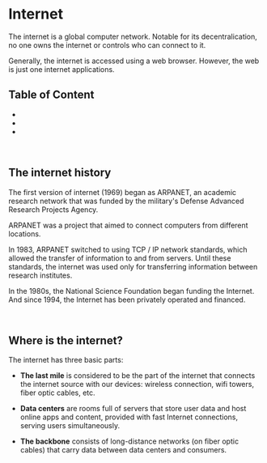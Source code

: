 # Internet

The internet is a global computer network. Notable for its decentralication, no one owns the internet or controls who can connect to it.

Generally, the internet is accessed using a web browser. However, the web is just one internet applications.

## Table of Content

- []()
- []()
- []()

<br>

## The internet history

The first version of internet (1969) began as ARPANET, an academic research network that was funded by the military's Defense Advanced Research Projects Agency.

ARPANET was a project that aimed to connect computers from different locations.

In 1983, ARPANET switched to using TCP / IP network standards, which allowed the transfer of information to and from servers. Until these standards, the internet was used only for transferring information between research institutes.

In the 1980s, the National Science Foundation began funding the Internet. And since 1994, the Internet has been privately operated and financed.

<br>

## Where is the internet?

The internet has three basic parts:

- **The last mile** is considered to be the part of the internet that connects the internet source with our devices: wireless connection, wifi towers, fiber optic cables, etc.

- **Data centers** are rooms full of servers that store user data and host online apps and content, provided with fast Internet connections, serving users simultaneously.

- **The backbone** consists of long-distance networks (on fiber optic cables) that carry data between data centers and consumers.

<br>
